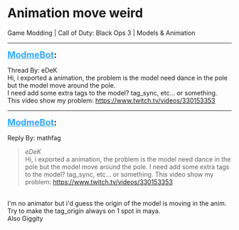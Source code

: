 # Animation move weird
Game Modding | Call of Duty: Black Ops 3 | Models & Animation

---
<strong style="font-size: 1.4em;"><span style="text-decoration: underline;text-decoration-color: #34a7f9;"><span style="color:#34a7f9;">ModmeBot</span></span>:</strong>

<p>Thread By: eDeK<br />Hi, i exported a animation, the problem is the model need dance in the pole but the model move around the pole.<br />I need add some extra tags to the model? tag_sync, etc... or something.<br />This video show my problem: <a href="https://www.twitch.tv/videos/330153353">https://www.twitch.tv/videos/330153353</a></p>

---
<strong style="font-size: 1.4em;"><span style="text-decoration: underline;text-decoration-color: #34a7f9;"><span style="color:#34a7f9;">ModmeBot</span></span>:</strong>

<p>Reply By: mathfag<br /><blockquote><em>eDeK</em><br />Hi, i exported a animation, the problem is the model need dance in the pole but the model move around the pole. I need add some extra tags to the model? tag_sync, etc... or something. This video show my problem: <a href="https://www.twitch.tv/videos/330153353">https://www.twitch.tv/videos/330153353</a></blockquote><br /> I&#39;m no animator but i&#39;d guess the origin of the model is moving in the anim. Try to make the tag_origin always on 1 spot in maya.<br />Also Giggity</p>
